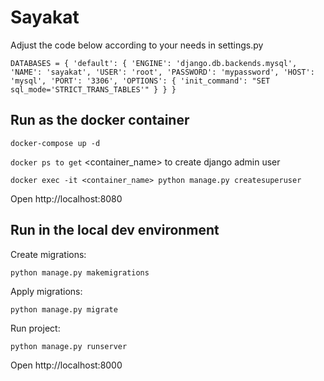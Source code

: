 # Sayakat

Adjust the code below according to your needs in settings.py

`DATABASES = {
    'default': {
        'ENGINE': 'django.db.backends.mysql',
        'NAME': 'sayakat',
        'USER': 'root',
        'PASSWORD': 'mypassword',
        'HOST': 'mysql',
        'PORT': '3306',
        'OPTIONS': {
            'init_command': "SET sql_mode='STRICT_TRANS_TABLES'"
        }
    }
}`

## Run as the docker container

`docker-compose up -d`

`docker ps to get` <container_name> to create django admin user

`docker exec -it <container_name> python manage.py createsuperuser`

Open http://localhost:8080

## Run in the local dev environment

Create migrations:

`python manage.py makemigrations
`

Apply migrations:

`python manage.py migrate
`

Run project:

`python manage.py runserver`

Open http://localhost:8000